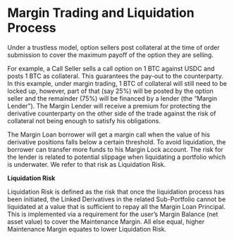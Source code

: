 # Margin Trading and Liquidation Process

Under a trustless model, option sellers post collateral at the time of order submission to cover the maximum payoff of the option they are selling.

For example, a Call Seller sells a call option on 1 BTC against USDC and posts 1 BTC as collateral. This guarantees the pay-out to the counterparty. In this example, under margin trading, 1 BTC of collateral will still need to be locked up, however, part of that (say 25%) will be posted by the option seller and the remainder (75%) will be financed by a lender (the “Margin Lender”). The Margin Lender will receive a premium for protecting the derivative counterparty on the other side of the trade against the risk of collateral not being enough to satisfy his obligations.

The Margin Loan borrower will get a margin call when the value of his derivative positions falls below a certain threshold. To avoid liquidation, the borrower can transfer more funds to his Margin Lock account. The risk for the lender is related to potential slippage when liquidating a portfolio which is underwater. We refer to that risk as Liquidation Risk.

**Liquidation Risk**

Liquidation Risk is defined as the risk that once the liquidation process has been initiated, the Linked Derivatives in the related Sub-Portfolio cannot be liquidated at a value that is sufficient to repay all the Margin Loan Principal. This is implemented via a requirement for the user’s Margin Balance (net asset value) to cover the Maintenance Margin. All else equal, higher Maintenance Margin equates to lower Liquidation Risk.&#x20;
